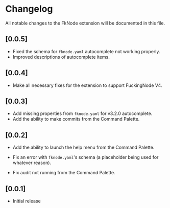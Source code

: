 # Changelog

All notable changes to the FkNode extension will be documented in this file.

## [0.0.5]

- Fixed the schema for `fknode.yaml` autocomplete not working properly.
- Improved descriptions of autocomplete items.

## [0.0.4]

- Make all necessary fixes for the extension to support FuckingNode V4.

## [0.0.3]

- Add missing properties from `fknode.yaml` for v3.2.0 autocomplete.
- Add the ability to make commits from the Command Palette.

## [0.0.2]

- Add the ability to launch the help menu from the Command Palette.

- Fix an error with `fknode.yaml`'s schema (a placeholder being used for whatever reason).
- Fix audit not running from the Command Palette.

## [0.0.1]

- Initial release
